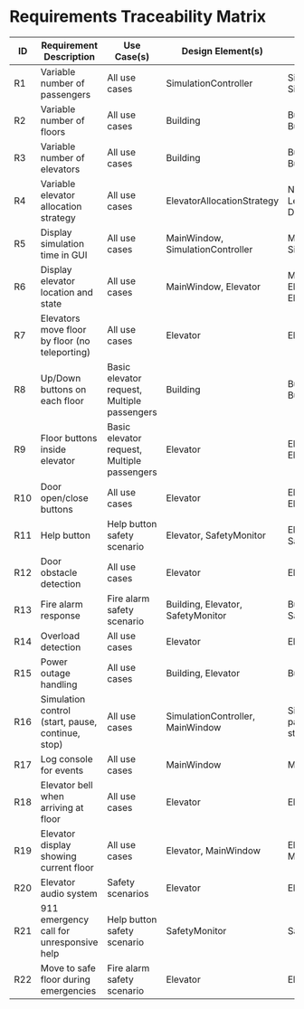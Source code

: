 # Requirements Traceability Matrix

| ID | Requirement Description | Use Case(s) | Design Element(s) | Implementation Element(s) | Test |
|----|------------------------|-------------|-------------------|---------------------------|------|
| R1 | Variable number of passengers | All use cases | SimulationController | SimulationController::setupSimulation(), SimulationController::addPassenger() | TestScenarios::testMultiplePassengerRequests |
| R2 | Variable number of floors | All use cases | Building | Building constructor, Building::getNumFloors() | All test scenarios |
| R3 | Variable number of elevators | All use cases | Building | Building constructor, Building::getNumElevators() | All test scenarios |
| R4 | Variable elevator allocation strategy | All use cases | ElevatorAllocationStrategy | NearestElevatorStrategy, LeastBusyElevatorStrategy, DirectionBasedElevatorStrategy | TestScenarios::testBasicElevatorRequest, TestScenarios::testMultiplePassengerRequests |
| R5 | Display simulation time in GUI | All use cases | MainWindow, SimulationController | MainWindow::onTimeStepChanged(), SimulationController::update() | Visual verification |
| R6 | Display elevator location and state | All use cases | MainWindow, Elevator | MainWindow::updateElevatorDisplay(), Elevator::getCurrentFloor(), Elevator::getState() | Visual verification |
| R7 | Elevators move floor by floor (no teleporting) | All use cases | Elevator | Elevator::moveOneStep() | TestScenarios::testBasicElevatorRequest |
| R8 | Up/Down buttons on each floor | Basic elevator request, Multiple passengers | Building | Building::requestElevator(), Building::isFloorButtonPressed() | TestScenarios::testBasicElevatorRequest |
| R9 | Floor buttons inside elevator | Basic elevator request, Multiple passengers | Elevator | Elevator::pressButton(), Elevator::isButtonPressed() | TestScenarios::testBasicElevatorRequest |
| R10 | Door open/close buttons | All use cases | Elevator | Elevator::openDoor(), Elevator::closeDoor() | Visual verification |
| R11 | Help button | Help button safety scenario | Elevator, SafetyMonitor | Elevator::pressHelpButton(), SafetyMonitor::handleHelpButtonPressed() | TestScenarios::testHelpButtonScenario |
| R12 | Door obstacle detection | All use cases | Elevator | Elevator::simulateDoorObstacle() | Visual verification |
| R13 | Fire alarm response | Fire alarm safety scenario | Building, Elevator, SafetyMonitor | Building::triggerFireAlarm(), SafetyMonitor::handleFireAlarm() | TestScenarios::testFireAlarmScenario |
| R14 | Overload detection | All use cases | Elevator | Elevator::simulateOverload() | Visual verification |
| R15 | Power outage handling | All use cases | Building, Elevator | Building::triggerPowerOutage() | Visual verification |
| R16 | Simulation control (start, pause, continue, stop) | All use cases | SimulationController, MainWindow | SimulationController::startSimulation(), pauseSimulation(), resumeSimulation(), stopSimulation() | Visual verification |
| R17 | Log console for events | All use cases | MainWindow | MainWindow::onLogMessage() | Visual verification |
| R18 | Elevator bell when arriving at floor | All use cases | Elevator | Elevator::handleArrival() | Visual verification |
| R19 | Elevator display showing current floor | All use cases | Elevator, MainWindow | Elevator::getCurrentFloor(), MainWindow::updateElevatorDisplay() | Visual verification |
| R20 | Elevator audio system | Safety scenarios | Elevator | Elevator::audioMessage() | Visual verification |
| R21 | 911 emergency call for unresponsive help | Help button safety scenario | SafetyMonitor | SafetyMonitor::startHelpResponseTimer() | TestScenarios::testHelpButtonScenario |
| R22 | Move to safe floor during emergencies | Fire alarm safety scenario | Elevator | Elevator::moveToSafeFloor() | TestScenarios::testFireAlarmScenario | 